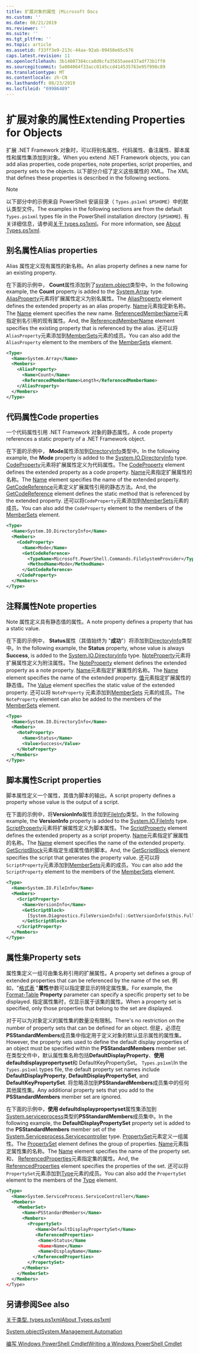 ```yaml
---
title: 扩展对象的属性 |Microsoft Docs
ms.custom: ''
ms.date: 08/21/2019
ms.reviewer: ''
ms.suite: ''
ms.tgt_pltfrm: ''
ms.topic: article
ms.assetid: f33ff3e9-213c-44aa-92ab-09450e65c676
caps.latest.revision: 11
ms.openlocfilehash: 3b14007384cca0d0cfa35655aee437adf73b1ff0
ms.sourcegitcommit: 5a004064f33acc0145ccd414535763e95f998c89
ms.translationtype: MT
ms.contentlocale: zh-CN
ms.lasthandoff: 08/23/2019
ms.locfileid: "69986489"
---
```

# <a name="extending-properties-for-objects"></a><span data-ttu-id="dccab-102">扩展对象的属性</span><span class="sxs-lookup"><span data-stu-id="dccab-102">Extending Properties for Objects</span></span>

<span data-ttu-id="dccab-103">扩展 .NET Framework 对象时，可以将别名属性、代码属性、备注属性、脚本属性和属性集添加到对象。</span><span class="sxs-lookup"><span data-stu-id="dccab-103">When you extend .NET Framework objects, you can add alias properties, code properties, note properties, script properties, and property sets to the objects.</span></span> <span data-ttu-id="dccab-104">以下部分介绍了定义这些属性的 XML。</span><span class="sxs-lookup"><span data-stu-id="dccab-104">The XML that defines these properties is described in the following sections.</span></span>

> [!NOTE]
> <span data-ttu-id="dccab-105">以下部分中的示例来自 PowerShell 安装目录（ `Types.ps1xml` `$PSHOME`）中的默认类型文件。</span><span class="sxs-lookup"><span data-stu-id="dccab-105">The examples in the following sections are from the default `Types.ps1xml` types file in the PowerShell installation directory (`$PSHOME`).</span></span> <span data-ttu-id="dccab-106">有关详细信息，请参阅[关于 types.ps1xml](/powershell/module/microsoft.powershell.core/about/about_types.ps1xml)。</span><span class="sxs-lookup"><span data-stu-id="dccab-106">For more information, see [About Types.ps1xml](/powershell/module/microsoft.powershell.core/about/about_types.ps1xml).</span></span>

## <a name="alias-properties"></a><span data-ttu-id="dccab-107">别名属性</span><span class="sxs-lookup"><span data-stu-id="dccab-107">Alias properties</span></span>

<span data-ttu-id="dccab-108">Alias 属性定义现有属性的新名称。</span><span class="sxs-lookup"><span data-stu-id="dccab-108">An alias property defines a new name for an existing property.</span></span>

<span data-ttu-id="dccab-109">在下面的示例中， **Count**属性添加到了[system.object](/dotnet/api/System.Array)类型中。</span><span class="sxs-lookup"><span data-stu-id="dccab-109">In the following example, the **Count** property is added to the [System.Array](/dotnet/api/System.Array) type.</span></span> <span data-ttu-id="dccab-110">[AliasProperty](/dotnet/api/system.management.automation.psaliasproperty)元素将扩展属性定义为别名属性。</span><span class="sxs-lookup"><span data-stu-id="dccab-110">The [AliasProperty](/dotnet/api/system.management.automation.psaliasproperty) element defines the extended property as an alias property.</span></span> <span data-ttu-id="dccab-111">[Name](/dotnet/api/system.management.automation.psmemberinfo.name)元素指定新名称。</span><span class="sxs-lookup"><span data-stu-id="dccab-111">The [Name](/dotnet/api/system.management.automation.psmemberinfo.name) element specifies the new name.</span></span> <span data-ttu-id="dccab-112">[ReferencedMemberName](/dotnet/api/system.management.automation.psaliasproperty.referencedmembername)元素指定别名引用的现有属性。</span><span class="sxs-lookup"><span data-stu-id="dccab-112">And, the [ReferencedMemberName](/dotnet/api/system.management.automation.psaliasproperty.referencedmembername) element specifies the existing property that is referenced by the alias.</span></span> <span data-ttu-id="dccab-113">还可以将`AliasProperty`元素添加到[MemberSets](/dotnet/api/system.management.automation.psmemberset)元素的成员。</span><span class="sxs-lookup"><span data-stu-id="dccab-113">You can also add the `AliasProperty` element to the members of the [MemberSets](/dotnet/api/system.management.automation.psmemberset) element.</span></span>

```xml
<Type>
  <Name>System.Array</Name>
  <Members>
    <AliasProperty>
      <Name>Count</Name>
      <ReferencedMemberName>Length</ReferencedMemberName>
    </AliasProperty>
  </Members>
</Type>
```

## <a name="code-properties"></a><span data-ttu-id="dccab-114">代码属性</span><span class="sxs-lookup"><span data-stu-id="dccab-114">Code properties</span></span>

<span data-ttu-id="dccab-115">一个代码属性引用 .NET Framework 对象的静态属性。</span><span class="sxs-lookup"><span data-stu-id="dccab-115">A code property references a static property of a .NET Framework object.</span></span>

<span data-ttu-id="dccab-116">在下面的示例中， **Mode**属性添加到[DirectoryInfo](/dotnet/api/System.IO.DirectoryInfo)类型中。</span><span class="sxs-lookup"><span data-stu-id="dccab-116">In the following example, the **Mode** property is added to the [System.IO.DirectoryInfo](/dotnet/api/System.IO.DirectoryInfo) type.</span></span> <span data-ttu-id="dccab-117">[CodeProperty](/dotnet/api/system.management.automation.pscodeproperty)元素将扩展属性定义为代码属性。</span><span class="sxs-lookup"><span data-stu-id="dccab-117">The [CodeProperty](/dotnet/api/system.management.automation.pscodeproperty) element defines the extended property as a code property.</span></span> <span data-ttu-id="dccab-118">[Name](/dotnet/api/system.management.automation.psmemberinfo.name)元素指定扩展属性的名称。</span><span class="sxs-lookup"><span data-stu-id="dccab-118">The [Name](/dotnet/api/system.management.automation.psmemberinfo.name) element specifies the name of the extended property.</span></span> <span data-ttu-id="dccab-119">[GetCodeReference](/dotnet/api/system.management.automation.pscodeproperty.gettercodereference)元素定义扩展属性引用的静态方法。</span><span class="sxs-lookup"><span data-stu-id="dccab-119">And, the [GetCodeReference](/dotnet/api/system.management.automation.pscodeproperty.gettercodereference) element defines the static method that is referenced by the extended property.</span></span> <span data-ttu-id="dccab-120">还可以将`CodeProperty`元素添加到[MemberSets](/dotnet/api/system.management.automation.psmemberset)元素的成员。</span><span class="sxs-lookup"><span data-stu-id="dccab-120">You can also add the `CodeProperty` element to the members of the [MemberSets](/dotnet/api/system.management.automation.psmemberset) element.</span></span>

```xml
<Type>
  <Name>System.IO.DirectoryInfo</Name>
  <Members>
    <CodeProperty>
      <Name>Mode</Name>
      <GetCodeReference>
        <TypeName>Microsoft.PowerShell.Commands.FileSystemProvider</TypeName>
        <MethodName>Mode</MethodName>
      </GetCodeReference>
    </CodeProperty>
  </Members>
</Type>
```

## <a name="note-properties"></a><span data-ttu-id="dccab-121">注释属性</span><span class="sxs-lookup"><span data-stu-id="dccab-121">Note properties</span></span>

<span data-ttu-id="dccab-122">Note 属性定义具有静态值的属性。</span><span class="sxs-lookup"><span data-stu-id="dccab-122">A note property defines a property that has a static value.</span></span>

<span data-ttu-id="dccab-123">在下面的示例中， **Status**属性（其值始终为 "**成功**"）将添加到[DirectoryInfo](/dotnet/api/System.IO.DirectoryInfo)类型中。</span><span class="sxs-lookup"><span data-stu-id="dccab-123">In the following example, the **Status** property, whose value is always **Success**, is added to the [System.IO.DirectoryInfo](/dotnet/api/System.IO.DirectoryInfo) type.</span></span> <span data-ttu-id="dccab-124">[NoteProperty](/dotnet/api/system.management.automation.psnoteproperty)元素将扩展属性定义为附注属性。</span><span class="sxs-lookup"><span data-stu-id="dccab-124">The [NoteProperty](/dotnet/api/system.management.automation.psnoteproperty) element defines the extended property as a note property.</span></span> <span data-ttu-id="dccab-125">[Name](/dotnet/api/system.management.automation.psmemberinfo.name)元素指定扩展属性的名称。</span><span class="sxs-lookup"><span data-stu-id="dccab-125">The [Name](/dotnet/api/system.management.automation.psmemberinfo.name) element specifies the name of the extended property.</span></span> <span data-ttu-id="dccab-126">[值](/dotnet/api/system.management.automation.psnoteproperty.value)元素指定扩展属性的静态值。</span><span class="sxs-lookup"><span data-stu-id="dccab-126">The [Value](/dotnet/api/system.management.automation.psnoteproperty.value) element specifies the static value of the extended property.</span></span> <span data-ttu-id="dccab-127">还可以将 `NoteProperty` 元素添加到[MemberSets](/dotnet/api/system.management.automation.psmemberset) 元素的成员。</span><span class="sxs-lookup"><span data-stu-id="dccab-127">The `NoteProperty` element can also be added to the members of the [MemberSets](/dotnet/api/system.management.automation.psmemberset) element.</span></span>

```xml
<Type>
  <Name>System.IO.DirectoryInfo</Name>
  <Members>
    <NoteProperty>
      <Name>Status</Name>
      <Value>Success</Value>
    </NoteProperty>
  </Members>
</Type>
```

## <a name="script-properties"></a><span data-ttu-id="dccab-128">脚本属性</span><span class="sxs-lookup"><span data-stu-id="dccab-128">Script properties</span></span>

<span data-ttu-id="dccab-129">脚本属性定义一个属性，其值为脚本的输出。</span><span class="sxs-lookup"><span data-stu-id="dccab-129">A script property defines a property whose value is the output of a script.</span></span>

<span data-ttu-id="dccab-130">在下面的示例中，将**VersionInfo**属性添加到[FileInfo](/dotnet/api/System.IO.FileInfo)类型。</span><span class="sxs-lookup"><span data-stu-id="dccab-130">In the following example, the **VersionInfo** property is added to the [System.IO.FileInfo](/dotnet/api/System.IO.FileInfo) type.</span></span> <span data-ttu-id="dccab-131">[ScriptProperty](/dotnet/api/system.management.automation.psscriptproperty)元素将扩展属性定义为脚本属性。</span><span class="sxs-lookup"><span data-stu-id="dccab-131">The [ScriptProperty](/dotnet/api/system.management.automation.psscriptproperty) element defines the extended property as a script property.</span></span> <span data-ttu-id="dccab-132">[Name](/dotnet/api/system.management.automation.psmemberinfo.name)元素指定扩展属性的名称。</span><span class="sxs-lookup"><span data-stu-id="dccab-132">The [Name](/dotnet/api/system.management.automation.psmemberinfo.name) element specifies the name of the extended property.</span></span> <span data-ttu-id="dccab-133">[GetScriptBlock](/dotnet/api/system.management.automation.psscriptproperty.getterscript)元素指定生成属性值的脚本。</span><span class="sxs-lookup"><span data-stu-id="dccab-133">And, the [GetScriptBlock](/dotnet/api/system.management.automation.psscriptproperty.getterscript) element specifies the script that generates the property value.</span></span> <span data-ttu-id="dccab-134">还可以将`ScriptProperty`元素添加到[MemberSets](/dotnet/api/system.management.automation.psmemberset)元素的成员。</span><span class="sxs-lookup"><span data-stu-id="dccab-134">You can also add the `ScriptProperty` element to the members of the [MemberSets](/dotnet/api/system.management.automation.psmemberset) element.</span></span>

```xml
<Type>
  <Name>System.IO.FileInfo</Name>
  <Members>
    <ScriptProperty>
      <Name>VersionInfo</Name>
      <GetScriptBlock>
        [System.Diagnostics.FileVersionInfo]::GetVersionInfo($this.FullName)
      </GetScriptBlock>
    </ScriptProperty>
  </Members>
</Type>
```

## <a name="property-sets"></a><span data-ttu-id="dccab-135">属性集</span><span class="sxs-lookup"><span data-stu-id="dccab-135">Property sets</span></span>

<span data-ttu-id="dccab-136">属性集定义一组可由集名称引用的扩展属性。</span><span class="sxs-lookup"><span data-stu-id="dccab-136">A property set defines a group of extended properties that can be referenced by the name of the set.</span></span>
<span data-ttu-id="dccab-137">例如，"[格式表](/powershell/module/Microsoft.PowerShell.Utility/Format-Table)
"**属性**参数可以指定要显示的特定属性集。</span><span class="sxs-lookup"><span data-stu-id="dccab-137">For example, the [Format-Table](/powershell/module/Microsoft.PowerShell.Utility/Format-Table)
**Property** parameter can specify a specific property set to be displayed.</span></span> <span data-ttu-id="dccab-138">指定属性集时，仅显示属于该集的属性。</span><span class="sxs-lookup"><span data-stu-id="dccab-138">When a property set is specified, only those properties that belong to the set are displayed.</span></span>

<span data-ttu-id="dccab-139">对于可以为对象定义的属性集的数量没有限制。</span><span class="sxs-lookup"><span data-stu-id="dccab-139">There's no restriction on the number of property sets that can be defined for an object.</span></span> <span data-ttu-id="dccab-140">但是，必须在**PSStandardMembers**成员集中指定用于定义对象的默认显示属性的属性集。</span><span class="sxs-lookup"><span data-stu-id="dccab-140">However, the property sets used to define the default display properties of an object must be specified within the **PSStandardMembers** member set.</span></span> <span data-ttu-id="dccab-141">在类型文件中，默认属性集名称包括**DefaultDisplayProperty**、**使用 defaultdisplaypropertyset**和 DefaultKeyPropertySet。 `Types.ps1xml`</span><span class="sxs-lookup"><span data-stu-id="dccab-141">In the `Types.ps1xml` types file, the default property set names include **DefaultDisplayProperty**, **DefaultDisplayPropertySet**, and **DefaultKeyPropertySet**.</span></span> <span data-ttu-id="dccab-142">将忽略添加到**PSStandardMembers**成员集中的任何其他属性集。</span><span class="sxs-lookup"><span data-stu-id="dccab-142">Any additional property sets that you add to the **PSStandardMembers** member set are ignored.</span></span>

<span data-ttu-id="dccab-143">在下面的示例中，**使用 defaultdisplaypropertyset**属性集添加到[System.serviceprocess](/dotnet/api/System.ServiceProcess.ServiceController)类型的**PSStandardMembers**成员集中。</span><span class="sxs-lookup"><span data-stu-id="dccab-143">In the following example, the **DefaultDisplayPropertySet** property set is added to the **PSStandardMembers** member set of the [System.Serviceprocess.Servicecontroller](/dotnet/api/System.ServiceProcess.ServiceController) type.</span></span> <span data-ttu-id="dccab-144">[PropertySet](/dotnet/api/system.management.automation.pspropertyset)元素定义一组属性。</span><span class="sxs-lookup"><span data-stu-id="dccab-144">The [PropertySet](/dotnet/api/system.management.automation.pspropertyset) element defines the group of properties.</span></span> <span data-ttu-id="dccab-145">[Name](/dotnet/api/system.management.automation.psmemberinfo.name)元素指定属性集的名称。</span><span class="sxs-lookup"><span data-stu-id="dccab-145">The [Name](/dotnet/api/system.management.automation.psmemberinfo.name) element specifies the name of the property set.</span></span> <span data-ttu-id="dccab-146">和， [ReferencedProperties](/dotnet/api/system.management.automation.pspropertyset.referencedpropertynames)元素指定集的属性。</span><span class="sxs-lookup"><span data-stu-id="dccab-146">And, the [ReferencedProperties](/dotnet/api/system.management.automation.pspropertyset.referencedpropertynames) element specifies the properties of the set.</span></span> <span data-ttu-id="dccab-147">还可以将`PropertySet`元素添加到[Type](/dotnet/api/system.management.automation.pstypename)元素的成员。</span><span class="sxs-lookup"><span data-stu-id="dccab-147">You can also add the `PropertySet` element to the members of the [Type](/dotnet/api/system.management.automation.pstypename) element.</span></span>

```xml
<Type>
  <Name>System.ServiceProcess.ServiceController</Name>
  <Members>
    <MemberSet>
      <Name>PSStandardMembers</Name>
      <Members>
        <PropertySet>
           <Name>DefaultDisplayPropertySet</Name>
           <ReferencedProperties>
            <Name>Status</Name
            <Name>Name</Name>
            <Name>DisplayName</Name>
          </ReferencedProperties>
        </PropertySet>
      </Members>
    </MemberSet>
  </Members>
</Type>
```

## <a name="see-also"></a><span data-ttu-id="dccab-148">另请参阅</span><span class="sxs-lookup"><span data-stu-id="dccab-148">See also</span></span>

[<span data-ttu-id="dccab-149">关于类型. types.ps1xml</span><span class="sxs-lookup"><span data-stu-id="dccab-149">About Types.ps1xml</span></span>](/powershell/module/microsoft.powershell.core/about/about_types.ps1xml)

[<span data-ttu-id="dccab-150">System.object</span><span class="sxs-lookup"><span data-stu-id="dccab-150">System.Management.Automation</span></span>](/dotnet/api/System.Management.Automation)

[<span data-ttu-id="dccab-151">编写 Windows PowerShell Cmdlet</span><span class="sxs-lookup"><span data-stu-id="dccab-151">Writing a Windows PowerShell Cmdlet</span></span>](./writing-a-windows-powershell-cmdlet.md)
